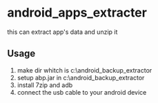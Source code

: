 # android_apps_extracter
this can extract app's data and unzip it
## Usage
1. make dir whitch is c:\android_backup_extractor
2. setup abp.jar in c:\android_backup_extractor
3. install 7zip and adb
4. connect the usb cable to your android device
